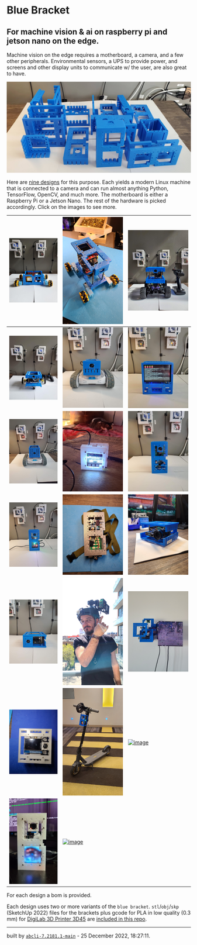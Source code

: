 # Blue Bracket

## For machine vision & ai on raspberry pi and jetson nano on the edge.

Machine vision on the edge requires a motherboard, a camera, and a few other peripherals. Environmental sensors, a UPS to provide power, and screens and other display units to communicate w/ the user, are also great to have.

[![image](images/marquee.jpg)](brackets)

Here are [nine designs](designs) for this purpose. Each yields a modern Linux machine that is connected to a camera and can run almost anything Python, TensorFlow, OpenCV, and much more. The motherboard is either a Raspberry Pi or a Jetson Nano. The rest of the hardware is picked accordingly. Click on the images to see more.

| [![image](images/blue-buggy-1.jpg)](designs/blue-buggy.md) | [![image](images/blue-buggy-2-1.jpg)](designs/blue-buggy-2.md) | [![image](images/blue-donkey-1.jpg)](designs/blue-donkey.md) |
| --- | --- | --- |
| [![image](images/blue-jetbot-1.jpg)](designs/blue-jetbot.md) | [![image](images/blue1-1.jpg)](designs/blue1.md) | [![image](images/blue3-1.jpg)](designs/blue3.md) |
| [![image](images/blue4-1.jpg)](designs/blue4.md) | [![image](images/candle-1.jpg)](designs/candle.md) | [![image](images/chenar-grove-1.jpg)](designs/chenar-grove.md) |
| [![image](images/cube-1.jpg)](designs/cube.md) | [![image](images/dec82-1.jpg)](designs/dec82.md) | [![image](images/eye_hq-1.jpg)](designs/eye_hq.md) |
| [![image](images/eye_nano-1.jpg)](designs/eye_nano.md) | [![image](images/helmet-1.jpg)](designs/helmet.md) | [![image](images/nurah-1.jpg)](designs/nurah.md) |
| [![image](images/portal-1.jpg)](designs/portal.md) | [![image](images/scooter-1.jpg)](designs/scooter.md) | [![image](images/skateboard-1.jpg)](designs/skateboard.md) |
| [![image](images/unicorn-1.jpg)](designs/unicorn.md) | [![image](images/white_elephant-1.jpg)](designs/white_elephant.md) |

For each design a bom is provided.

Each design uses two or more variants of the `blue bracket`. `stl`/`obj`/`skp` (SketchUp 2022) files for the brackets plus gcode for PLA in low quality (0.3 mm) for [DigiLab 3D Printer 3D45](https://3pitech.com/products/dremel-digilab-3d45-3d-printer) are [included in this repo](brackets).

---
built by [`abcli-7.2181.1-main`](https://github.com/kamangir/awesome-bash-cli) - 25 December 2022, 18:27:11.

